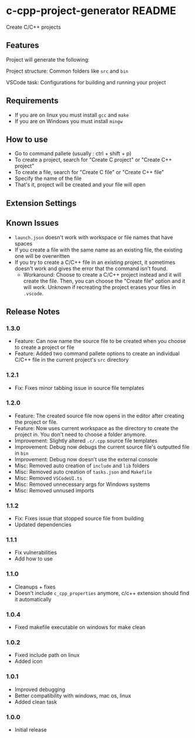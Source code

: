 # c-cpp-project-generator README

Create C/C++ projects

## Features

Project will generate the following:

Project structure: Common folders like `src` and `bin`

VSCode task: Configurations for building and running your project

## Requirements

- If you are on linux you must install `gcc` and `make`
- If you are on Windows you must install `mingw`

## How to use

- Go to command pallete (usually : ctrl + shift + p)
- To create a project, search for "Create C project" or "Create C++ project"
- To create a file, search for "Create C file" or "Create C++ file"
- Specify the name of the file
- That's it, project will be created and your file will open

## Extension Settings

## Known Issues

- `launch.json` doesn't work with workspace or file names that have spaces
- If you create a file with the same name as an existing file, the existing one will be overwritten
- If you try to create a C/C++ file in an existing project, it sometimes doesn't work and gives the error that the command isn't found.
  - Workaround: Choose to create a C/C++ project instead and it will create the file. Then, you can choose the "Create file" option and it will work. Unknown if recreating the project erases your files in `.vscode`.

## Release Notes

### 1.3.0

- Feature: Can now name the source file to be created when you choose to create a project or file
- Feature: Added two command pallete options to create an individual C/C++ file in the current project's `src` directory

### 1.2.1

- Fix: Fixes minor tabbing issue in source file templates

### 1.2.0

- Feature: The created source file now opens in the editor after creating the project or file.
- Feature: Now uses current workspace as the directory to create the project in. You don't need to choose a folder anymore.
- Improvement: Slightly altered `.c/.cpp` source file templates
- Improvement: Debug now debugs the current source file's outputted file in `bin`
- Improvement: Debug now doesn't use the external console
- Misc: Removed auto creation of `include` and `lib` folders
- Misc: Removed auto creation of `tasks.json` and `Makefile`
- Misc: Removed `VSCodeUI.ts`
- Misc: Removed unnecessary args for Windows systems
- Misc: Removed unnused imports

### 1.1.2

- Fix: Fixes issue that stopped source file from building
- Updated dependencies

### 1.1.1

- Fix vulnerabilities
- Add how to use

### 1.1.0

- Cleanups + fixes
- Doesn't include `c_cpp_properties` anymore, c/c++ extension should find it automatically

### 1.0.4

- Fixed makefile executable on windows for make clean

### 1.0.2

- Fixed include path on linux
- Added icon

### 1.0.1

- Improved debugging
- Better compatibility with windows, mac os, linux
- Added clean task

### 1.0.0

- Initial release
